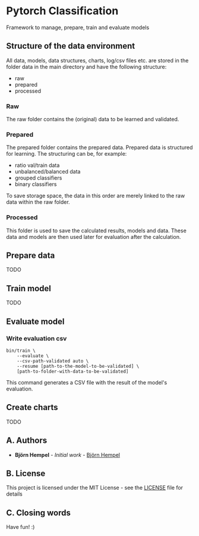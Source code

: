 # Pytorch Classification

Framework to manage, prepare, train and evaluate models

## Structure of the data environment

All data, models, data structures, charts, log/csv files etc. are stored in the folder data in the main directory and have the following structure:

* raw
* prepared
* processed

### Raw

The raw folder contains the (original) data to be learned and validated.

### Prepared

The prepared folder contains the prepared data. Prepared data is structured for learning. The structuring can be, for example:

* ratio val/train data
* unbalanced/balanced data
* grouped classifiers
* binary classifiers

To save storage space, the data in this order are merely linked to the raw data within the raw folder.

### Processed

This folder is used to save the calculated results, models and data. These data and models are then used later for evaluation after the calculation.

## Prepare data

TODO

## Train model

TODO

## Evaluate model

### Write evaluation csv

```shell
bin/train \
    --evaluate \
    --csv-path-validated auto \
    --resume [path-to-the-model-to-be-validated] \
    [path-to-folder-with-data-to-be-validated]
```

This command generates a CSV file with the result of the model's evaluation.

## Create charts

TODO

## A. Authors

* **Björn Hempel** - *Initial work* - [Björn Hempel](https://github.com/bjoern-hempel)

## B. License

This project is licensed under the MIT License - see the [LICENSE](LICENSE) file for details

## C. Closing words

Have fun! :)
